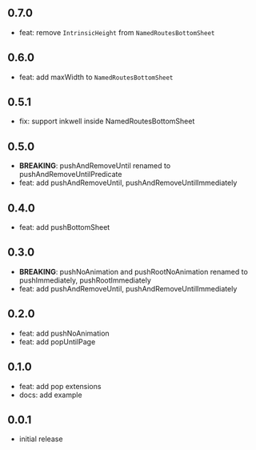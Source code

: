## 0.7.0

- feat: remove `IntrinsicHeight` from `NamedRoutesBottomSheet`

## 0.6.0

- feat: add maxWidth to `NamedRoutesBottomSheet`

## 0.5.1

- fix: support inkwell inside NamedRoutesBottomSheet

## 0.5.0

- **BREAKING**: pushAndRemoveUntil renamed to pushAndRemoveUntilPredicate
- feat: add pushAndRemoveUntil, pushAndRemoveUntilImmediately

## 0.4.0

- feat: add pushBottomSheet

## 0.3.0

- **BREAKING**: pushNoAnimation and pushRootNoAnimation renamed to pushImmediately, pushRootImmediately
- feat: add pushAndRemoveUntil, pushAndRemoveUntilImmediately

## 0.2.0

- feat: add pushNoAnimation
- feat: add popUntilPage

## 0.1.0

- feat: add pop extensions
- docs: add example

## 0.0.1

- initial release